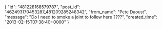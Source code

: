  {
   "id": "481228168579787",
   "post_id": "462493170453287_481209285248342",
   "from_name": "Pete Daoust",
   "message": "Do I need to smoke a joint to follow here ????",
   "created_time": "2013-02-15T07:38:40+0000"
 }
